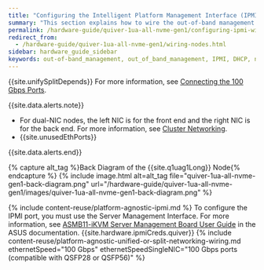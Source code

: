 ```yaml
---
title: "Configuring the Intelligent Platform Management Interface (IPMI) and Wiring Your Quiver 1U All-NVMe Gen1 Nodes"
summary: "This section explains how to wire the out-of-band management (IPMI) port, 100 Gbps ports, and power on Quiver 1UA Gen1 nodes."
permalink: /hardware-guide/quiver-1ua-all-nvme-gen1/configuring-ipmi-wiring-nodes.html
redirect_from:
  - /hardware-guide/quiver-1ua-all-nvme-gen1/wiring-nodes.html
sidebar: hardware_guide_sidebar
keywords: out-of-band_management, out_of_band_management, IPMI, DHCP, network, networking, LAN, ipmitool, 100 Gbps, Ethernet, power, Quiver_1U_All-NVMe_Gen1, Quiver, Quiver_1UA
---
```


{{site.unifySplitDepends}} For more information, see [Connecting the 100 Gbps Ports](#step-2-connecting-the-100-gbps-ports).

{{site.data.alerts.note}}
<ul>
  <li>For dual-NIC nodes, the left NIC is for the front end and the right NIC is for the back end. For more information, see <a href="networking-cluster.html">Cluster Networking</a>.</li>
  <li>{{site.unusedEthPorts}}</li>
</ul>
{{site.data.alerts.end}}

{% capture alt_tag %}Back Diagram of the {{site.q1uag1Long}} Node{% endcapture %}
{% include image.html alt=alt_tag file="quiver-1ua-all-nvme-gen1-back-diagram.png" url="/hardware-guide/quiver-1ua-all-nvme-gen1/images/quiver-1ua-all-nvme-gen1-back-diagram.png" %}

{% include content-reuse/platform-agnostic-ipmi.md %}
To configure the IPMI port, you must use the Server Management Interface. For more information, see [ASMB11-iKVM Server Management Board User Guide](https://dlcdnets.asus.com/pub/ASUS/server/accessory/ASMB11/Manual/E20952_ASMB11-iKVM_UM_WEB.pdf?model=RS500A-E12-RS12U) in the ASUS documentation. {{site.hardware.ipmiCreds.quiver}}
{% include content-reuse/platform-agnostic-unified-or-split-networking-wiring.md ethernetSpeed="100 Gbps" ethernetSpeedSingleNIC="100 Gbps ports (compatible with QSFP28 or QSFP56)" %}

